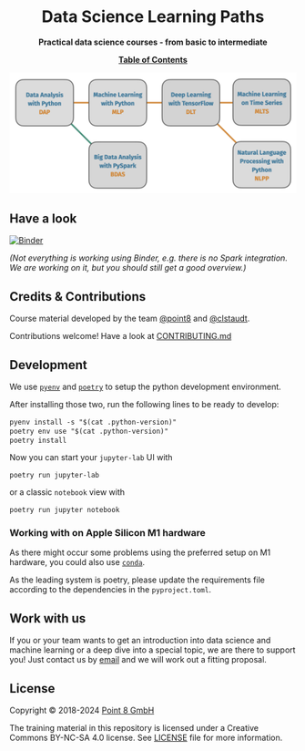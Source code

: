 <div align="center">
  <h1>Data Science Learning Paths</h1>

  <p><b>Practical data science courses - from basic to intermediate</b></p>
 <a href="https://github.com/point8/data-science-learning-paths/blob/main/notebooks/data-science-learning-paths.ipynb"><b>Table of Contents</b></a>
</div>



![](notebooks/data-science-learning-paths-concept.png)


## Have a look

[![Binder](https://mybinder.org/badge_logo.svg)](https://mybinder.org/v2/gh/point8/data-science-learning-paths/HEAD)

_(Not everything is working using Binder, e.g. there is no Spark integration. We are working on it, but you should still get a good overview.)_


## Credits & Contributions

Course material developed by the team [@point8](https://github.com/point8) and [@clstaudt](https://github.com/clstaudt).

Contributions welcome! Have a look at [CONTRIBUTING.md](CONTRIBUTING.md)


## Development

We use [`pyenv`](https://github.com/pyenv/pyenv) and [`poetry`](https://github.com/python-poetry/poetry) to setup the python development environment.

After installing those two, run the following lines to be ready to develop:

```
pyenv install -s "$(cat .python-version)"
poetry env use "$(cat .python-version)"
poetry install
```

Now you can start your `jupyter-lab` UI with

```
poetry run jupyter-lab
```

or a classic `notebook` view with

```
poetry run jupyter notebook
```

### Working with on Apple Silicon M1 hardware

As there might occur some problems using the preferred setup on M1 hardware, you could also use [`conda`](https://github.com/conda-forge/miniforge).

As the leading system is poetry, please update the requirements file according to the dependencies in the `pyproject.toml`.

## Work with us

If you or your team wants to get an introduction into data science and machine learning or a deep dive into a special topic, we are there to support you! Just contact us by [email](mailto:trainings@point-8.de) and we will work out a fitting proposal.

## License

Copyright © 2018-2024 [Point 8 GmbH](https://point-8.de)

The training material in this repository is licensed under a Creative Commons BY-NC-SA 4.0 license. See [LICENSE](LICENSE) file for more information.
